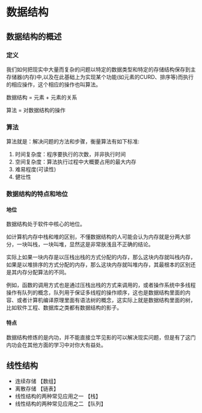 # 数据结构

## 数据结构的概述

### 定义

我们如何把现实中大量而复杂的问题以特定的数据类型和特定的存储结构保存到主存储器(内存)中,以及在此基础上为实现某个功能(如元素的CURD、排序等)而执行的相应操作，这个相应的操作也叫算法。

数据结构 = 元素 + 元素的关系

算法 = 对数据结构的操作

### 算法

算法就是：解决问题的方法和步骤，衡量算法有如下标准:

1. 时间复杂度：程序要执行的次数，并非执行时间
2. 空间复杂度：算法执行过程中大概要占用的最大内存
3. 难易程度(可读性)
4. 健壮性

### 数据结构的特点和地位

#### 地位

数据结构处于软件中核心的地位。

如计算机内存中栈和堆的区别，不懂数据结构的人可能会认为内存就是分两大部分，一块叫栈，一块叫堆，显然这是非常肤浅且不正确的结论。

实际上如果一块内存是以压栈出栈的方式分配的内存，那么这块内存就叫栈内存，如果是以堆排序的方式分配的内存，那么这块内存就叫堆内存，其最根本的区别还是其内存分配算法的不同。

例如，函数的调用方式也是通过压栈出栈的方式来调用的，或者操作系统中多线程操作有队列的概念，队列用于保证多线程的操作顺序，这也是数据结构里面的内容、或者计算机编译原理里面有语法树的概念，这实际上就是数据结构里面的树，比如软件工程、数据库之类都有数据结构的影子。

#### 特点

数据结构修炼的是内功，并不能直接立竿见影的可以解决现实问题，但是有了这门内功会在其他方面的学习中对你大有益处。

## 线性结构

- 连续存储 【数组】
- 离散存储 【链表】
- 线性结构的两种常见应用之一 【栈】
- 线性结构的两种常见应用之二 【队列】
